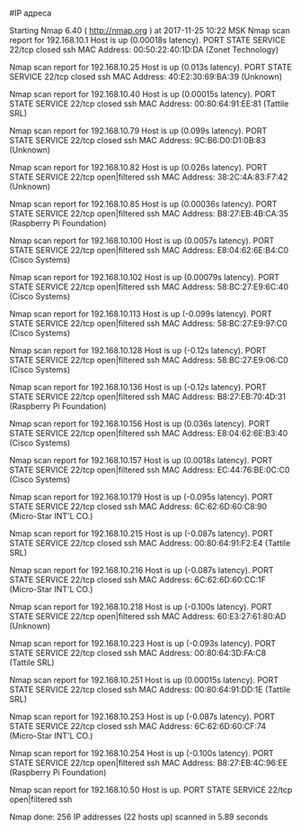 #IP адреса <a name="7"></a>

Starting Nmap 6.40 ( http://nmap.org ) at 2017-11-25 10:22 MSK
Nmap scan report for 192.168.10.1
Host is up (0.00018s latency).
PORT   STATE  SERVICE
22/tcp closed ssh
MAC Address: 00:50:22:40:1D:DA (Zonet Technology)

Nmap scan report for 192.168.10.25
Host is up (0.013s latency).
PORT   STATE  SERVICE
22/tcp closed ssh
MAC Address: 40:E2:30:69:BA:39 (Unknown)

Nmap scan report for 192.168.10.40
Host is up (0.00015s latency).
PORT   STATE  SERVICE
22/tcp closed ssh
MAC Address: 00:80:64:91:EE:81 (Tattile SRL)

Nmap scan report for 192.168.10.79
Host is up (0.099s latency).
PORT   STATE  SERVICE
22/tcp closed ssh
MAC Address: 9C:B6:D0:D1:0B:83 (Unknown)

Nmap scan report for 192.168.10.82
Host is up (0.026s latency).
PORT   STATE         SERVICE
22/tcp open|filtered ssh
MAC Address: 38:2C:4A:83:F7:42 (Unknown)

Nmap scan report for 192.168.10.85
Host is up (0.00036s latency).
PORT   STATE         SERVICE
22/tcp open|filtered ssh
MAC Address: B8:27:EB:4B:CA:35 (Raspberry Pi Foundation)

Nmap scan report for 192.168.10.100
Host is up (0.0057s latency).
PORT   STATE         SERVICE
22/tcp open|filtered ssh
MAC Address: E8:04:62:6E:B4:C0 (Cisco Systems)

Nmap scan report for 192.168.10.102
Host is up (0.00079s latency).
PORT   STATE         SERVICE
22/tcp open|filtered ssh
MAC Address: 58:BC:27:E9:6C:40 (Cisco Systems)

Nmap scan report for 192.168.10.113
Host is up (-0.099s latency).
PORT   STATE         SERVICE
22/tcp open|filtered ssh
MAC Address: 58:BC:27:E9:97:C0 (Cisco Systems)

Nmap scan report for 192.168.10.128
Host is up (-0.12s latency).
PORT   STATE         SERVICE
22/tcp open|filtered ssh
MAC Address: 58:BC:27:E9:06:C0 (Cisco Systems)

Nmap scan report for 192.168.10.136
Host is up (-0.12s latency).
PORT   STATE         SERVICE
22/tcp open|filtered ssh
MAC Address: B8:27:EB:70:4D:31 (Raspberry Pi Foundation)

Nmap scan report for 192.168.10.156
Host is up (0.036s latency).
PORT   STATE         SERVICE
22/tcp open|filtered ssh
MAC Address: E8:04:62:6E:B3:40 (Cisco Systems)

Nmap scan report for 192.168.10.157
Host is up (0.0018s latency).
PORT   STATE         SERVICE
22/tcp open|filtered ssh
MAC Address: EC:44:76:BE:0C:C0 (Cisco Systems)

Nmap scan report for 192.168.10.179
Host is up (-0.095s latency).
PORT   STATE  SERVICE
22/tcp closed ssh
MAC Address: 6C:62:6D:60:C8:90 (Micro-Star INT'L CO.)

Nmap scan report for 192.168.10.215
Host is up (-0.087s latency).
PORT   STATE  SERVICE
22/tcp closed ssh
MAC Address: 00:80:64:91:F2:E4 (Tattile SRL)

Nmap scan report for 192.168.10.216
Host is up (-0.087s latency).
PORT   STATE  SERVICE
22/tcp closed ssh
MAC Address: 6C:62:6D:60:CC:1F (Micro-Star INT'L CO.)

Nmap scan report for 192.168.10.218
Host is up (-0.100s latency).
PORT   STATE         SERVICE
22/tcp open|filtered ssh
MAC Address: 60:E3:27:61:80:AD (Unknown)

Nmap scan report for 192.168.10.223
Host is up (-0.093s latency).
PORT   STATE  SERVICE
22/tcp closed ssh
MAC Address: 00:80:64:3D:FA:C8 (Tattile SRL)

Nmap scan report for 192.168.10.251
Host is up (0.00015s latency).
PORT   STATE  SERVICE
22/tcp closed ssh
MAC Address: 00:80:64:91:DD:1E (Tattile SRL)

Nmap scan report for 192.168.10.253
Host is up (-0.087s latency).
PORT   STATE  SERVICE
22/tcp closed ssh
MAC Address: 6C:62:6D:60:CF:74 (Micro-Star INT'L CO.)

Nmap scan report for 192.168.10.254
Host is up (-0.100s latency).
PORT   STATE         SERVICE
22/tcp open|filtered ssh
MAC Address: B8:27:EB:4C:96:EE (Raspberry Pi Foundation)

Nmap scan report for 192.168.10.50
Host is up.
PORT   STATE         SERVICE
22/tcp open|filtered ssh

Nmap done: 256 IP addresses (22 hosts up) scanned in 5.89 seconds
